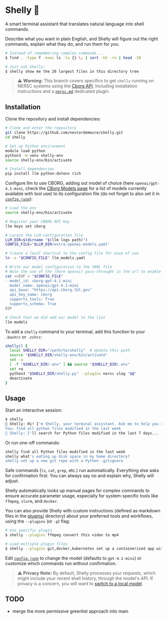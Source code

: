 # Shelly 🐚

A smart terminal assistant that translates natural language into shell commands.

Describe what you want in plain English, and Shelly will figure out the right commands, explain what they do, and run them for you.

```sh
# Instead of remembering complex commands...
$ find . -type f -exec ls -la {} \; | sort -k5 -rn | head -20

# Just ask Shelly:
$ shelly show me the 20 largest files in this directory tree
```

> ⚠️ **Warning:** This branch covers specifics to get `shelly` running on NERSC systems using the [Cborg API](https://cborg.lbl.gov/api_examples/). Including installation instructions and a [`nersc.md`](./plugins/nersc.md) dedicated plugin.

## Installation

Clone the repository and install dependencies:

```sh
# Clone and enter the repository
git clone https://github.com/nestordemeure/shelly.git
cd shelly

# Set up Python environment
module load python
python3 -m venv shelly-env
source shelly-env/bin/activate

# Install dependencies
pip install llm python-dotenv rich
```

Configure llm to use CBORG, adding out model of choice (here `openai/gpt-4.1-mini`, check the [CBorg Models page](https://cborg.lbl.gov/models/) for a list of models currently available with tool use) to its configuration file (do not forget to also set it in [`config.json`](./config.json)):

```sh
# Load the env
source shelly-env/bin/activate

# Register your CBORG API key
llm keys set cborg

# Locate the LLM configuration file
LLM_DIR=$(dirname "$(llm logs path)")
CONFIG_FILE="$LLM_DIR/extra-openai-models.yaml"

# Create a local shortcut to the config file for ease of use
ln -s "$CONFIG_FILE" llm_models.yaml

# Write our model configuration to the YAML file
# Note the use of the (here openai) pass-throught in the url to enable tool use
cat <<EOF > "$CONFIG_FILE"
- model_id: cborg-gpt-4.1-mini
  model_name: openai/gpt-4.1-mini
  api_base: "https://api.cborg.lbl.gov"
  api_key_name: cborg
  supports_tools: True
  supports_schema: True
EOF

# Check that we did add our model to the list
llm models
```

To add a `shelly` command to your terminal, add this function to your `.bashrc` or `.zshrc`:

```sh
shelly() {
  local SHELLY_DIR="/path/to/shelly"  # Update this path
  source "$SHELLY_DIR/shelly-env/bin/activate"
  set -a
  [ -f "$SHELLY_DIR/.env" ] && source "$SHELLY_DIR/.env"
  set +a
  python3 "$SHELLY_DIR/shelly.py" --plugins nersc slog "$@"
  deactivate
}
```

## Usage

Start an interactive session:

```sh
$ shelly
🐚 Shelly: Hi! I'm Shelly, your terminal assistant. Ask me to help you run any shell commands!
You: find all python files modified in the last week
🐚 Shelly: I'll search for Python files modified in the last 7 days...
```

Or run one-off commands:

```sh
shelly find all Python files modified in the last week
shelly what's eating up disk space in my home directory?
shelly set up a new git repo with a Python .gitignore
```

Safe commands (`ls`, `cat`, `grep`, etc.) run automatically. Everything else asks for confirmation first. You can always say no and explain why, Shelly will adjust.

Shelly automatically looks up manual pages for complex commands to ensure accurate parameter usage, especially for system-specific tools like `ffmpeg`, `slurm`, and `docker`.

You can also provide Shelly with custom instructions (defined as markdown files in the [plugins/](./plugins/) directory) about your preferred tools and workflows, using the `--plugins` (or `-p`) flag:

```sh
# Use specific plugin
$ shelly --plugins ffmpeg convert this video to mp4

# Load multiple plugin files
$ shelly --plugins git,docker,kubernetes set up a containerized app with CI/CD
```

Edit [`config.json`](./config.json) to change the model (defaults to `gpt-4.1-mini`) or customize which commands run without confirmation.

> ⚠️ **Privacy Note:** By default, Shelly processes your requests, which might include your recent shell history, through the model's API. If privacy is a concern, you will want to [switch to a local model](https://llm.datasette.io/en/latest/plugins/directory.html#local-models).

## TODO

* merge the more permissive greenlist approach into main
